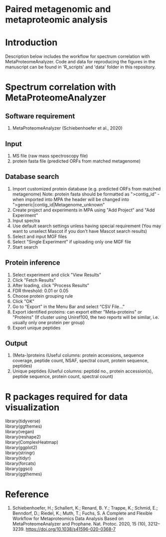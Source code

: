 # Paired metagenomic and metaproteomic analysis
# Introduction
Description below includes the workflow for spectrum correlation with MetaProteomeAnalyzer. Code and data for reproducing the figures in the manuscript can be found in 'R_scripts' and 'data' folder in this repository.

# Spectrum correlation with MetaProteomeAnalyzer
## Software requirement
  1. MetaProteomeAnalyzer (Schiebenhoefer et al., 2020)
## Input
  1. MS file (raw mass spectroscopy file)
  2. protein fasta file (predicted ORFs from matched metagenome)
## Database search
  1. Import customized protein database (e.g. predicted ORFs from matched metagenome) Note: protein fasta should be formatted as ">contig_id" - when imported into MPA the header will be changed into ">generic|contig_id|Metagenome_unknown"
  2. Create project and experiments in MPA using "Add Project" and "Add Experiment"
  3. Input spectra
  4. Use default search settings unless having special requirement (You may want to unselect Mascot if you don't have Mascot search results)
  5. Select and input MGF files
  6. Select "Single Experiment" if uploading only one MGF file
  7. Start search 
## Protein inference
  1. Select experiment and click "View Results"
  2. Click "Fetch Results"
  3. After loading, click "Process Results"
  4. FDR threshold: 0.01 or 0.05
  5. Choose protein grouping rule
  6. Click "OK"
  7. Go to “Export” in the Menu Bar and select “CSV File...”
  8. Export identified proteins: can export either "Meta-proteins" or "Proteins" (If cluster using Uniref100, the two reports will be similar, i.e. usually only one protein per group)
  9. Export unique peptides
## Output
1. (Meta-)proteins (Useful columns: protein accessions, sequence coverage, peptide count, NSAF, spectral count, protein sequence, peptides)
2. Unique peptides (Useful columns: peptidd no., protein accession(s), peptide sequence, protein count, spectral count)
 
# R packages required for data visualization
library(tidyverse)\
library(ggthemes) \
library(vegan) \
library(reshape2) \
library(ComplexHeatmap) \
library(ggplot2) \
library(stringr) \
library(tidyr) \
library(forcats) \
library(ggsci) \
library(ggthemes)

# Reference
1. Schiebenhoefer, H.; Schallert, K.; Renard, B. Y.; Trappe, K.; Schmid, E.; Benndorf, D.; Riedel, K.; Muth, T.; Fuchs, S. A Complete and Flexible Workflow for Metaproteomics Data Analysis Based on MetaProteomeAnalyzer and Prophane. Nat. Protoc. 2020, 15 (10), 3212–3239. https://doi.org/10.1038/s41596-020-0368-7

